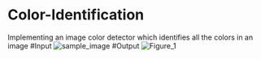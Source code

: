 # Color-Identification
Implementing an image color detector which identifies all the colors in an image
#Input
![sample_image](https://user-images.githubusercontent.com/63657698/172050160-47417a8b-7cc5-47d1-9450-b7110fbd32fe.jpeg)
#Output
![Figure_1](https://user-images.githubusercontent.com/63657698/172050165-d9976ac9-9649-42a5-9a98-4ac9a75eb4b1.png)
